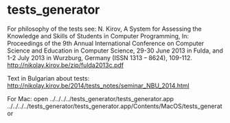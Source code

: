 tests_generator
===============

For philosophy of the tests see:
N. Kirov, A System for Assessing the Knowledge and Skills of Students in Computer Programming, In: Proceedings of the 9th Annual International Conference on Computer Science and Education in Computer Science, 29-30 June 2013 in Fulda, and 1-2 July 2013 in Wurzburg, Germany (ISSN 1313 – 8624), 109-112.
http://nikolay.kirov.be/zip/fulda2013c.pdf

Text in Bulgarian about tests:
http://nikolay.kirov.be/2014/tests_notes/seminar_NBU_2014.html

For Mac:
open ../../../../tests_generator/tests_generator.app
../../../../tests_generator/tests_generator.app/Contents/MacOS/tests_generator 



